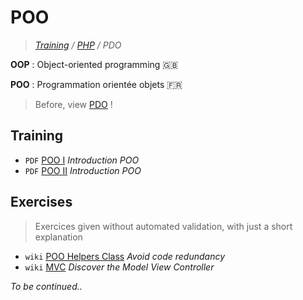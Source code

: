 # POO
>_[Training](https://github.com/simplonco/training) / [PHP](https://github.com/simplonco/php-training) / PDO_

**OOP** : Object-oriented programming :gb:

**POO** : Programmation orientée objets :fr:

> Before, view [PDO](https://github.com/simplonco/pdo-training) !

## Training

* `PDF` [POO I](https://github.com/simplonco/poo-training/blob/master/training/Tutoriel-PHP-Introduction-%C3%A0-la-POO.pdf) _Introduction POO_
* `PDF` [POO II](https://github.com/simplonco/poo-training/blob/master/training/Tutoriel-PHP-POO-partie-2.pdf) _Introduction POO_

## Exercises

> Exercices given without automated validation, with just a short explanation

* `wiki` [POO Helpers Class](https://github.com/simplonco/php-training/wiki/Activit%C3%A9-POO:-Helpers-Class) _Avoid code redundancy_
* `wiki` [MVC](https://github.com/simplonco/php-training/wiki/MVC---Training) _Discover the Model View Controller_

_To be continued.._
